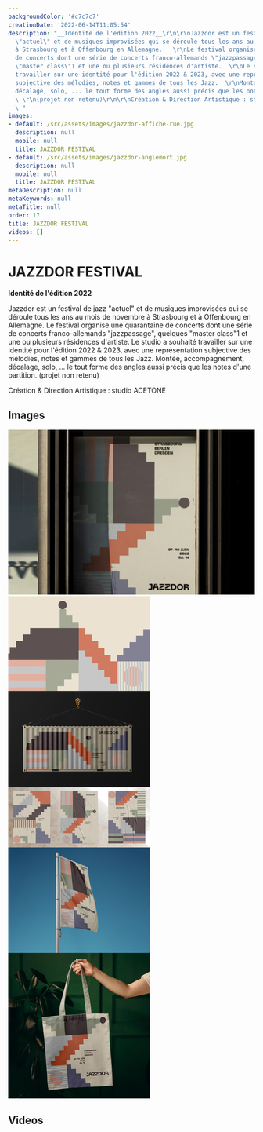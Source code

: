 ```yaml
---
backgroundColor: '#c7c7c7'
creationDate: '2022-06-14T11:05:54'
description: "__Identité de l'édition 2022__\r\n\r\nJazzdor est un festival de jazz
  \"actuel\" et de musiques improvisées qui se déroule tous les ans au mois de novembre
  à Strasbourg et à Offenbourg en Allemagne.   \r\nLe festival organise une quarantaine
  de concerts dont une série de concerts franco-allemands \"jazzpassage\", quelques
  \"master class\"1 et une ou plusieurs résidences d'artiste.  \r\nLe studio a souhaité
  travailler sur une identité pour l'édition 2022 & 2023, avec une représentation
  subjective des mélodies, notes et gammes de tous les Jazz.  \r\nMontée, accompagnement,
  décalage, solo, ... le tout forme des angles aussi précis que les notes d'une partition.
  \ \r\n(projet non retenu)\r\n\r\nCréation & Direction Artistique : studio ACETONE
  \ "
images:
- default: /src/assets/images/jazzdor-affiche-rue.jpg
  description: null
  mobile: null
  title: JAZZDOR FESTIVAL
- default: /src/assets/images/jazzdor-anglemort.jpg
  description: null
  mobile: null
  title: JAZZDOR FESTIVAL
metaDescription: null
metaKeywords: null
metaTitle: null
order: 17
title: JAZZDOR FESTIVAL
videos: []
---
```


# JAZZDOR FESTIVAL

__Identité de l'édition 2022__

Jazzdor est un festival de jazz "actuel" et de musiques improvisées qui se déroule tous les ans au mois de novembre à Strasbourg et à Offenbourg en Allemagne.
Le festival organise une quarantaine de concerts dont une série de concerts franco-allemands "jazzpassage", quelques "master class"1 et une ou plusieurs résidences d'artiste.
Le studio a souhaité travailler sur une identité pour l'édition 2022 & 2023, avec une représentation subjective des mélodies, notes et gammes de tous les Jazz.
Montée, accompagnement, décalage, solo, ... le tout forme des angles aussi précis que les notes d'une partition.
(projet non retenu)

Création & Direction Artistique : studio ACETONE

## Images

![JAZZDOR FESTIVAL](/src/assets/images/jazzdor-affiche-rue.jpg)
![JAZZDOR FESTIVAL](/src/assets/images/jazzdor-anglemort.jpg)

## Videos
